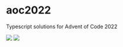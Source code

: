 # aoc2022

Typescript solutions for Advent of Code 2022

![](https://img.shields.io/badge/day%20📅-17-blue)
![](https://img.shields.io/badge/stars%20⭐-24-yellow)
